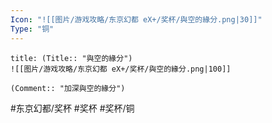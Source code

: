 ```yaml
---
Icon: "![[图片/游戏攻略/东京幻都 eX+/奖杯/與空的緣分.png|30]]"
Type: "铜"
---
```

```ad-common-bronze-trophy
title: (Title:: "與空的緣分")
![[图片/游戏攻略/东京幻都 eX+/奖杯/與空的緣分.png|100]]

(Comment:: "加深與空的緣分")
```

#东京幻都/奖杯 #奖杯 #奖杯/铜
